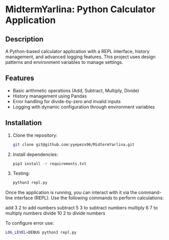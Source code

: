 # MidtermYarlina: Python Calculator Application

## Description
A Python-based calculator application with a REPL interface, history management, and advanced logging features. This project uses design patterns and environment variables to manage settings.

## Features
- Basic arithmetic operations (Add, Subtract, Multiply, Divide)
- History management using Pandas
- Error handling for divide-by-zero and invalid inputs
- Logging with dynamic configuration through environment variables

## Installation
1. Clone the repository:
   ```bash
   git clone git@github.com:yyepezx96/MidtermYarlina.git
   ```
2. Install dependencies:
   ```bash
   pip3 install -r requirements.txt
   ```
3. Testing:
   ```bash
   python3 repl.py
   ```
Once the application is running, you can interact with it via the command-line interface (REPL). Use the following commands to perform calculations:

add 3 2 to add numbers
subtract 5 3 to subtract numbers
multiply 6 7 to multiply numbers
divide 10 2 to divide numbers

To configure error use:             
   ```bash
   LOG_LEVEL=DEBUG python3 repl.py                                                          
   ``` 
